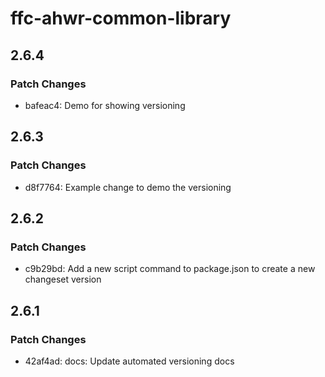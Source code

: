 # ffc-ahwr-common-library

## 2.6.4

### Patch Changes

- bafeac4: Demo for showing versioning

## 2.6.3

### Patch Changes

- d8f7764: Example change to demo the versioning

## 2.6.2

### Patch Changes

- c9b29bd: Add a new script command to package.json to create a new changeset version

## 2.6.1

### Patch Changes

- 42af4ad: docs: Update automated versioning docs
